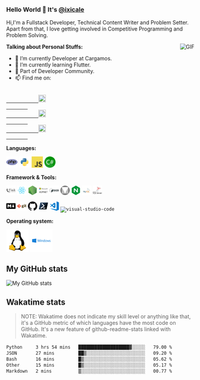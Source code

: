<!--
**ixicale/ixicale** is a ✨ _special_ ✨ repository because its `README.md` (this file) appears on your GitHub profile.

Here are some ideas to get you started:

- 🔭 I’m currently working on ...
- 🌱 I’m currently learning ...
- 👯 I’m looking to collaborate on ...
- 🤔 I’m looking for help with ...
- 💬 Ask me about ...
- 📫 How to reach me: ...
- 😄 Pronouns: ...
- ⚡ Fun fact: ...

-->

### Hello World 👋 It's [@ixicale](https://in.linkedin.com/in/ixicale)

Hi,I'm a Fullstack Developer, Technical Content Writer and Problem Setter. Apart from that, I love getting involved in Competitive Programming and Problem Solving.

<img align="right" height="365" alt="GIF" src="https://media.giphy.com/media/USV0ym3bVWQJJmNu3N/giphy.gif" />

**Talking about Personal Stuffs:**

-   🔭 I’m currently Developer at Cargamos.
-   🌱 I’m currently learning Flutter.
-   👯 Part of Developer Community.
-   📫 Find me on:

<p>
    <!-- <a href="https://ixicale.github.io/" target="_blank" rel="noopener noreferrer">
        <code>
            <img
                class="text-red" height="20" width="20"
                src="https://raw.githubusercontent.com/iconic/open-iconic/master/svg/globe.svg"
            />
        </code>
    </a> -->
    <a href="https://linkedin.com/in/ixicale">
        <code>
            <img
                class="text-red" height="20" width="20"
                src="https://cdn.jsdelivr.net/npm/simple-icons@v3/icons/linkedin.svg"
            />
        </code>
    </a>
    <a href="mailto:ixicaleescalante@gmail.com" >
        <code>
            <img
                class="text-red" height="20" width="20"
                src="https://cdn.jsdelivr.net/npm/simple-icons@v4/icons/gmail.svg"
            />
        </code>
    </a>
    <a href="https://wakatime.com/@ixicale" >
        <code>
            <img
                class="text-red" height="20" width="20"
                src="https://wakatime.com/static/img/wakatime.svg"
            />
        </code>
    </a>
    
</p>

**Languages:**

<code><img height="30" width="30" alt="php" src="https://raw.githubusercontent.com/github/explore/master/topics/php/php.png" /></code>
<code><img height="30" width="30" alt="python" src="https://raw.githubusercontent.com/github/explore/master/topics/python/python.png" /></code>
<code><img height="30" width="30" alt="javascript" src="https://raw.githubusercontent.com/github/explore/master/topics/javascript/javascript.png" /></code>
<code><img height="30" width="30" alt="csharp" src="https://raw.githubusercontent.com/github/explore/master/topics/csharp/csharp.png" /></code>

**Framework & Tools:**

<code><img height="25" width="25" alt="flask" src="https://raw.githubusercontent.com/github/explore/master/topics/flask/flask.png" /></code>
<code><img height="25" width="25" alt="react" src="https://raw.githubusercontent.com/github/explore/master/topics/react/react.png" /></code>
<code><img height="25" width="25" alt="nodejs" src="https://raw.githubusercontent.com/github/explore/master/topics/nodejs/nodejs.png" /></code>
<code><img height="25" width="25" alt="aspnet" src="https://raw.githubusercontent.com/github/explore/master/topics/aspnet/aspnet.png" /></code>
<code><img height="25" width="25" alt="bash" src="https://raw.githubusercontent.com/github/explore/master/topics/bash/bash.png" /></code>
<code><img height="25" width="25" alt="material-design" src="https://raw.githubusercontent.com/github/explore/master/topics/material-design/material-design.png" /></code>
<code><img height="25" width="25" alt="nginx" src="https://raw.githubusercontent.com/github/explore/master/topics/nginx/nginx.png" /></code>
<code><img height="25" width="25" alt="mysql" src="https://raw.githubusercontent.com/github/explore/master/topics/mysql/mysql.png" /></code>
<code><img height="25" width="25" alt="sql-server" src="https://raw.githubusercontent.com/github/explore/master/topics/sql-server/sql-server.png" /></code>

<code><img height="25" width="25" alt="markdown" src="https://raw.githubusercontent.com/github/explore/master/topics/markdown/markdown.png" /></code>
<code><img height="25" width="25" alt="git" src="https://raw.githubusercontent.com/github/explore/master/topics/git/git.png" /></code>
<code><img height="25" width="25" alt="github" src="https://raw.githubusercontent.com/github/explore/master/topics/github/github.png" /></code>
<code><img height="25" width="25" alt="powershell" src="https://raw.githubusercontent.com/github/explore/master/topics/powershell/powershell.png" /></code>
<code><img height="25" width="25" alt="visual-studio-code" src="https://raw.githubusercontent.com/github/explore/master/topics/visual-studio-code/visual-studio-code.png" /></code>
<code><img height="20" width="20" alt="visual-studio-code" src="https://dbeaver.io/wp-content/uploads/2015/09/beaver-head.png" /></code>


**Operating system:**

<code><img height="60" width="60" alt="linux" src="https://raw.githubusercontent.com/github/explore/master/topics/linux/linux.png" /></code>
<code><img height="60" width="60" alt="linux" src="https://raw.githubusercontent.com/github/explore/master/topics/windows/windows.png" /></code>

## My GitHub stats

![My GitHub stats](https://github-readme-stats.vercel.app/api?username=ixicale&show_icons=true&count_private=true&include_all_commits=true&hide_border=true)

## Wakatime stats

> NOTE: Wakatime does not indicate my skill level or anything like that, it's a GitHub metric of which languages have the most code on GitHub. It's a new feature of github-readme-stats linked with Wakatime.

<!--START_SECTION:waka-->
```text
Python     3 hrs 54 mins   ███████████████████▓░░░░░   79.00 % 
JSON       27 mins         ██▒░░░░░░░░░░░░░░░░░░░░░░   09.20 % 
Bash       16 mins         █▒░░░░░░░░░░░░░░░░░░░░░░░   05.62 % 
Other      15 mins         █▒░░░░░░░░░░░░░░░░░░░░░░░   05.17 % 
Markdown   2 mins          ▒░░░░░░░░░░░░░░░░░░░░░░░░   00.77 % 
```
<!--END_SECTION:waka-->
